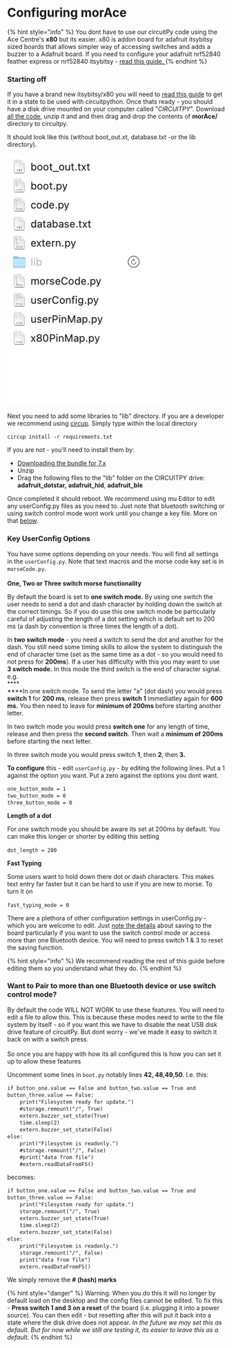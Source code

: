 # Configuring morAce

{% hint style="info" %}
You dont have to use our circuitPy code using the Ace Centre's **x80**  but its easier. x80 is addon board for adafruit itsybitsy sized boards that allows simpler way of accessing switches and adds a buzzer to a Adafruit board. If you need to configure your adafruit nrf52840 feather express or nrf52840 itsybitsy - [read this guide. ](developer-notes.md)
{% endhint %}

### Starting off

If you have a brand new itsybitsy/x80 you will need to [read this guide](https://learn.adafruit.com/adafruit-itsybitsy-nrf52840-express/circuitpython) to get it in a state to be used with circuitpython. Once thats ready - you should have a disk drive mounted on your computer called "_CIRCUITPY_". Download[ all the code](https://github.com/AceCentre/morAce/archive/refs/heads/main.zip), unzip it and and then drag and drop the contents of **morAce/** directory to circuitpy.&#x20;

It should look like this (without boot\_out.xt, database.txt -or the lib directory).&#x20;

![If you do not have a lib folder - make that](<../.gitbook/assets/Screenshot 2022-08-14 at 10.00.38.png>)

Next you need to add some libraries to "lib" directory. If you are a developer we recommend using [circup](https://pypi.org/project/circup/). Simply type within the local directory&#x20;

```
circup install -r requirements.txt
```

If you are not - you'll need to install them by:

* [Downloading the bundle for 7.x](https://circuitpython.org/libraries)&#x20;
* Unzip&#x20;
* Drag the following flles to the "lib" folder on the CIRCUITPY drive: **adafruit\_dotstar,** **adafruit\_hid**, **adafruit\_ble** &#x20;

Once completed it should reboot. We recommend using mu Editor to edit any userConfig.py files as you need to. Just note that bluetooth switching or using switch control mode wont work until you change a key file. More on that [below](configuring-morace.md#want-to-pair-to-more-than-one-bluetooth-device-or-use-switch-control-mode).&#x20;

### Key UserConfig Options

You have some options depending on your needs. You will find all settings in the `userConfig.py`. Note that text macros and the morse code key set is in `morseCode.py`.\
\
**One, Two or Three switch morse functionality**

By default the board is set to **one switch mode.** By using one switch the user needs to send a dot and dash character by holding down the switch at the correct timings. So if you do use this one switch mode be particularly careful of adjusting the length of a dot setting which is default set to 200 ms (a dash by convention is three times the length of a dot).

In **two switch mode** - you need a switch to send the dot and another for the dash. You still need some timing skills to allow the system to distinguish the end of character time (set as the same time as a dot - so you would need to not press for **200ms**). If a user has difficulty with this you may want to use **3 switch mode.** In this mode the third switch is the end of character signal. e.g. \
****\
****In one switch mode. To send the letter "a" (dot dash) you would press **switch 1** for **200 ms**, release then press **switch 1** immediatley again for **600 ms.** You then need to leave for **minimum of 200ms** before starting another letter.&#x20;

In two switch mode you would press **switch one** for any length of time, release and then press the **second switch**. Then wait a **minimum of 200ms** before starting the next letter.&#x20;

In three switch mode you would press switch **1**, then **2**, then **3.**

**To configure** this - edit `userConfig.py` - by editing the following lines. Put a 1 against the option you want. Put a zero against the options you dont want.&#x20;

```
one_button_mode = 1
two_button_mode = 0
three_button_mode = 0
```

**Length of a dot**&#x20;

For one switch mode you should be aware its set at 200ms by default. You can make this longer or shorter by editing this setting

`dot_length = 200`

**Fast Typing**

Some users want to hold down there dot or dash characters. This makes text entry far faster but it can be hard to use if you are new to morse. To turn it on&#x20;

`fast_typing_mode = 0`

There are a plethora of other configuration settings in userConfig.py - which you are welcome to edit. Just [note the details](switch-control-mode-and-morse-mode.md) about saving to the board particularly if you want to use the switch control mode or access more than one Bluetooth device. You will need to press switch 1 & 3 to reset the saving function.

{% hint style="info" %}
We recommend reading the rest of this guide before editing them so you understand what they do.&#x20;
{% endhint %}

### Want to Pair to more than one Bluetooth device or use switch control mode?

By default  the code WILL NOT WORK to use these features. You will need to edit a file to allow this. This is because these modes need to write to the file system by itself - so if you want this we have to disable the neat USB disk drive feature of circuitPy. But dont worry - we've made it easy to switch it back on with a switch press. \
\
So once you are happy with how its all configured this is how you can set it up to allow these features

Uncomment some lines in `boot.py` notably lines **42, 48,49,50**. I.e. this:

```
if button_one.value == False and button_two.value == True and button_three.value == False:    
    print("Filesystem ready for update.")
    #storage.remount("/", True)            
    extern.buzzer_set_state(True)
    time.sleep(2)
    extern.buzzer_set_state(False)
else:        
    print("Filesystem is readonly.")
    #storage.remount("/", False)    
    #print("data from file")
    #extern.readDataFromFS()

```

becomes:

```
if button_one.value == False and button_two.value == True and button_three.value == False:    
    print("Filesystem ready for update.")
    storage.remount("/", True)            
    extern.buzzer_set_state(True)
    time.sleep(2)
    extern.buzzer_set_state(False)
else:        
    print("Filesystem is readonly.")
    storage.remount("/", False)    
    print("data from file")
    extern.readDataFromFS()

```

We simply remove the **# (hash) marks**

{% hint style="danger" %}
Warning. When you do this it will no longer by default load on the desktop and the config files cannot be edited. To fix this - **Press switch 1 and 3 on a reset** of the board (i.e. plugging it into a power source). You can then edit - but resetting after this will put it back into a state where the disk drive does not appear. _In the future we may set this as default. But for now while we still are testing it, its easier to leave this as a default._
{% endhint %}


